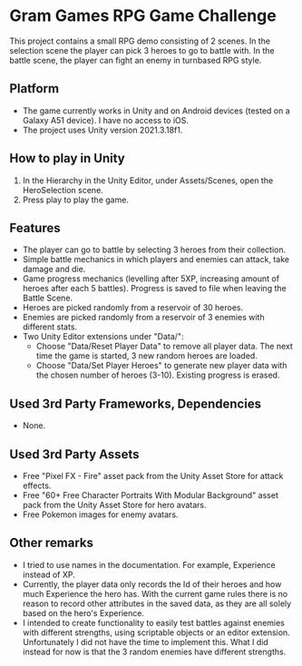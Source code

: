 # Gram Games RPG Game Challenge

This project contains a small RPG demo consisting of 2 scenes. In the selection scene the player can pick 3 heroes to go to battle with. In the battle scene, the player can fight an enemy in turnbased RPG style. 

## Platform
- The game currently works in Unity and on Android devices (tested on a Galaxy A51 device). I have no access to iOS.
- The project uses Unity version 2021.3.18f1.

## How to play in Unity

1. In the Hierarchy in the Unity Editor, under Assets/Scenes, open the HeroSelection scene.
2. Press play to play the game.

## Features
- The player can go to battle by selecting 3 heroes from their collection.
- Simple battle mechanics in which players and enemies can attack, take damage and die. 
- Game progress mechanics (levelling after 5XP, increasing amount of heroes after each 5 battles). Progress is saved to file when leaving the Battle Scene.
- Heroes are picked randomly from a reservoir of 30 heroes.
- Enemies are picked randomly from a reservoir of 3 enemies with different stats.
- Two Unity Editor extensions under "Data/":
  - Choose "Data/Reset Player Data" to remove all player data. The next time the game is started, 3 new random heroes are loaded.
  - Choose "Data/Set Player Heroes" to generate new player data with the chosen number of heroes (3-10). Existing progress is erased.

## Used 3rd Party Frameworks, Dependencies
- None.

## Used 3rd Party Assets
- Free "Pixel FX - Fire" asset pack from the Unity Asset Store for attack effects.
- Free "60+ Free Character Portraits With Modular Background" asset pack from the Unity Asset Store for hero avatars.
- Free Pokemon images for enemy avatars.

## Other remarks 
- I tried to use names in the documentation. For example, Experience instead of XP.
- Currently, the player data only records the Id of their heroes and how much Experience the hero has. With the current game rules there is no reason to record other attributes in the saved data, as they are all solely based on the hero's Experience.
- I intended to create functionality to easily test battles against enemies with different strengths, using scriptable objects or an editor extension. Unfortunately I did not have the time to implement this. What I did instead for now is that the 3 random enemies have different strengths.

